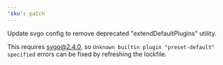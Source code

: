 ```yaml
---
'sku': patch
---
```


Update svgo config to remove deprecated "extendDefaultPlugins" utility.

This requires svgo@2.4.0, so `Unknown builtin plugin "preset-default" specified` errors can be fixed by refreshing the lockfile.
